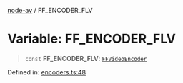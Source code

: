 [node-av](../globals.md) / FF\_ENCODER\_FLV

# Variable: FF\_ENCODER\_FLV

> `const` **FF\_ENCODER\_FLV**: [`FFVideoEncoder`](../type-aliases/FFVideoEncoder.md)

Defined in: [encoders.ts:48](https://github.com/seydx/av/blob/f8631fc881b394300b1479f511d55cf1c370a87f/src/constants/encoders.ts#L48)
